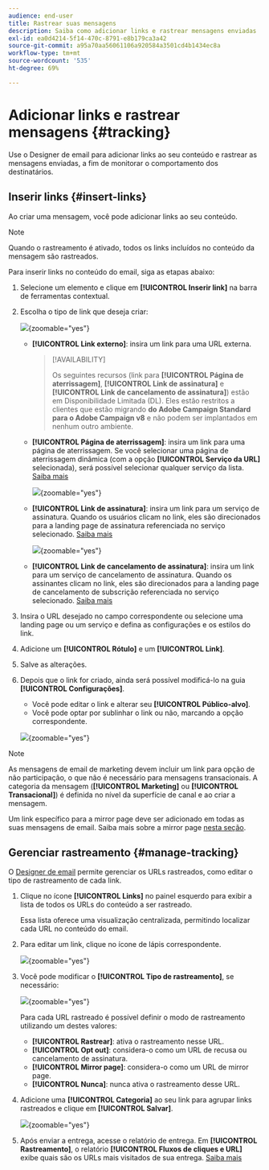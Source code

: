 ```yaml
---
audience: end-user
title: Rastrear suas mensagens
description: Saiba como adicionar links e rastrear mensagens enviadas
exl-id: ea0d4214-5f14-470c-8791-e8b179ca3a42
source-git-commit: a95a70aa56061106a920584a3501cd4b1434ec8a
workflow-type: tm+mt
source-wordcount: '535'
ht-degree: 69%

---
```


# Adicionar links e rastrear mensagens {#tracking}

Use o Designer de email para adicionar links ao seu conteúdo e rastrear as mensagens enviadas, a fim de monitorar o comportamento dos destinatários.

## Inserir links {#insert-links}

Ao criar uma mensagem, você pode adicionar links ao seu conteúdo.

>[!NOTE]
>
>Quando o rastreamento é ativado, todos os links incluídos no conteúdo da mensagem são rastreados.

Para inserir links no conteúdo do email, siga as etapas abaixo:

1. Selecione um elemento e clique em **[!UICONTROL Inserir link]** na barra de ferramentas contextual.

1. Escolha o tipo de link que deseja criar:

   ![](assets/message-tracking-insert-link.png){zoomable="yes"}

   * **[!UICONTROL Link externo]**: insira um link para uma URL externa.

     >[!AVAILABILITY]
     >
     >Os seguintes recursos (link para **[!UICONTROL Página de aterrissagem]**, **[!UICONTROL Link de assinatura]** e **[!UICONTROL Link de cancelamento de assinatura]**) estão em Disponibilidade Limitada (DL). Eles estão restritos a clientes que estão migrando **do Adobe Campaign Standard para o Adobe Campaign v8** e não podem ser implantados em nenhum outro ambiente.

   * **[!UICONTROL Página de aterrissagem]**: insira um link para uma página de aterrissagem. Se você selecionar uma página de aterrissagem dinâmica (com a opção **[!UICONTROL Serviço da URL]** selecionada), será possível selecionar qualquer serviço da lista. [Saiba mais](../landing-pages/create-lp.md#define-actions-on-form-submission)

     ![](assets/email-link-to-landing-page.png){zoomable="yes"}

   * **[!UICONTROL Link de assinatura]**: insira um link para um serviço de assinatura. Quando os usuários clicam no link, eles são direcionados para a landing page de assinatura referenciada no serviço selecionado. [Saiba mais](../audience/manage-services.md#create-service)

     ![](assets/service-create-default-lp-link.png){zoomable="yes"}

   * **[!UICONTROL Link de cancelamento de assinatura]**: insira um link para um serviço de cancelamento de assinatura. Quando os assinantes clicam no link, eles são direcionados para a landing page de cancelamento de subscrição referenciada no serviço selecionado. [Saiba mais](../audience/manage-services.md#create-service)

   <!--* **[!UICONTROL Mirror page]**: Add a link to display the email content in a web browser. [Learn more]-->

1. Insira o URL desejado no campo correspondente ou selecione uma landing page ou um serviço e defina as configurações e os estilos do link.

1. Adicione um **[!UICONTROL Rótulo]** e um **[!UICONTROL Link]**.

1. Salve as alterações.

1. Depois que o link for criado, ainda será possível modificá-lo na guia **[!UICONTROL Configurações]**.

   * Você pode editar o link e alterar seu **[!UICONTROL Público-alvo]**.
   * Você pode optar por sublinhar o link ou não, marcando a opção correspondente.

   ![](assets/message-tracking-link-settings.png){zoomable="yes"}

>[!NOTE]
>
>As mensagens de email de marketing devem incluir um link para opção de não participação, o que não é necessário para mensagens transacionais. A categoria da mensagem (**[!UICONTROL Marketing]** ou **[!UICONTROL Transacional]**) é definida no nível da superfície de canal e ao criar a mensagem.

Um link específico para a mirror page deve ser adicionado em todas as suas mensagens de email. Saiba mais sobre a mirror page [nesta seção](mirror-page.md).

## Gerenciar rastreamento {#manage-tracking}

O [Designer de email](create-email-content.md) permite gerenciar os URLs rastreados, como editar o tipo de rastreamento de cada link.

1. Clique no ícone **[!UICONTROL Links]** no painel esquerdo para exibir a lista de todos os URLs do conteúdo a ser rastreado.

   Essa lista oferece uma visualização centralizada, permitindo localizar cada URL no conteúdo do email.

1. Para editar um link, clique no ícone de lápis correspondente.

   ![](assets/message-tracking-edit-links.png){zoomable="yes"}

1. Você pode modificar o **[!UICONTROL Tipo de rastreamento]**, se necessário:

   ![](assets/message-tracking-edit-a-link.png){zoomable="yes"}

   Para cada URL rastreado é possível definir o modo de rastreamento utilizando um destes valores:

   * **[!UICONTROL Rastrear]**: ativa o rastreamento nesse URL.
   * **[!UICONTROL Opt out]**: considera-o como um URL de recusa ou cancelamento de assinatura.
   * **[!UICONTROL Mirror page]**: considera-o como um URL de mirror page.
   * **[!UICONTROL Nunca]**: nunca ativa o rastreamento desse URL.<!--This information is saved: if the URL appears again in a future message, its tracking is automatically deactivated.-->

1. Adicione uma **[!UICONTROL Categoria]** ao seu link para agrupar links rastreados e clique em **[!UICONTROL Salvar]**.

   ![](assets/message-tracking-edit-a-link_2.png){zoomable="yes"}

1. Após enviar a entrega, acesse o relatório de entrega. Em **[!UICONTROL Rastreamento]**, o relatório **[!UICONTROL Fluxos de cliques e URL]** exibe quais são os URLs mais visitados de sua entrega. [Saiba mais](../reporting/gs-reports.md)
